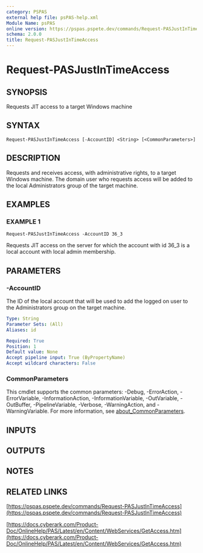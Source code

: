 ```yaml
---
category: PSPAS
external help file: psPAS-help.xml
Module Name: psPAS
online version: https://pspas.pspete.dev/commands/Request-PASJustInTimeAccess
schema: 2.0.0
title: Request-PASJustInTimeAccess
---
```


# Request-PASJustInTimeAccess

## SYNOPSIS
Requests JIT access to a target Windows machine

## SYNTAX

```
Request-PASJustInTimeAccess [-AccountID] <String> [<CommonParameters>]
```

## DESCRIPTION
Requests and receives access, with administrative rights, to a target Windows machine.
The domain user who requests access will be added to the local Administrators group of the target machine.

## EXAMPLES

### EXAMPLE 1
```
Request-PASJustInTimeAccess -AccountID 36_3
```

Requests JIT access on the server for which the account with id 36_3 is a local account with local admin membership.

## PARAMETERS

### -AccountID
The ID of the local account that will be used to add the logged on user to the Administrators group on the target machine.

```yaml
Type: String
Parameter Sets: (All)
Aliases: id

Required: True
Position: 1
Default value: None
Accept pipeline input: True (ByPropertyName)
Accept wildcard characters: False
```

### CommonParameters
This cmdlet supports the common parameters: -Debug, -ErrorAction, -ErrorVariable, -InformationAction, -InformationVariable, -OutVariable, -OutBuffer, -PipelineVariable, -Verbose, -WarningAction, and -WarningVariable. For more information, see [about_CommonParameters](http://go.microsoft.com/fwlink/?LinkID=113216).

## INPUTS

## OUTPUTS

## NOTES

## RELATED LINKS

[https://pspas.pspete.dev/commands/Request-PASJustInTimeAccess](https://pspas.pspete.dev/commands/Request-PASJustInTimeAccess)

[https://docs.cyberark.com/Product-Doc/OnlineHelp/PAS/Latest/en/Content/WebServices/GetAccess.htm](https://docs.cyberark.com/Product-Doc/OnlineHelp/PAS/Latest/en/Content/WebServices/GetAccess.htm)
